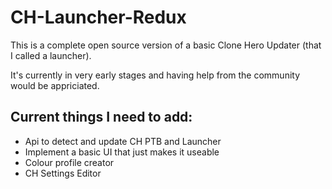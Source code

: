 # CH-Launcher-Redux
This is a complete open source version of a basic Clone Hero Updater (that I called a launcher).

It's currently in very early stages and having help from the community would be appriciated.

Current things I need to add:
---
- Api to detect and update CH PTB and Launcher
- Implement a basic UI that just makes it useable
- Colour profile creator
- CH Settings Editor
